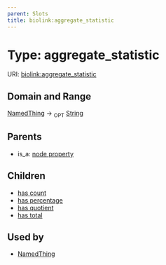 ```yaml
---
parent: Slots
title: biolink:aggregate_statistic
---
```


# Type: aggregate_statistic




URI: [biolink:aggregate_statistic](https://w3id.org/biolink/vocab/aggregate_statistic)

## Domain and Range

[NamedThing](NamedThing.md) ->  <sub>OPT</sub> [String](types/String.md)

## Parents

 *  is_a: [node property](node_property.md)

## Children

 *  [has count](has_count.md)
 *  [has percentage](has_percentage.md)
 *  [has quotient](has_quotient.md)
 *  [has total](has_total.md)

## Used by

 * [NamedThing](NamedThing.md)
